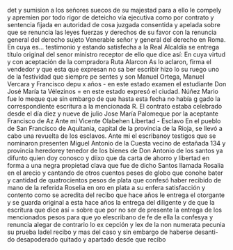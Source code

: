 det y sumision a los señores suecos de su majestad para
a ello le compely y apremien por todo rigor de deteicho
vía ejecutiva como por contrato y sentencia fijada en autoridad de cosa juzgada consentida y apelada sobre que se renuncia las leyes fuerzas y derechos de su favor con la renuncia general del derecho sujeto
Venerable señor y general del derecho en Roma. En cuya es... testimonio y estando satisfecha a la Real Alcaldía se entrega título original del senor ministro receptor de ello que dice así: En cuya virtud y con aceptación de la compradora Ruta Alarcon
As lo aclaron, firma el vendedor y que esta que expresan no sa
ber escribir hizo lo su ruego uno de la festividad que siempre pe
sentes y son Manuel Ortega, Manuel Vercara y Francisco depu
x años - en este estado examen el estudiante Don José María ta
Vélezinos = en este estado expresó el ciudad. Núñez Mario fue
lo meque que sin embargo de que hasta esta fecha no había g
gado la correspondiente escritura a la mencionada R. El
contrato estaba celebrado desde el día diez y nueve de julio
Jose María Palomeque
por la aceptante Francisco de Az
Ante mi Vicente Olabehen
Libertad - Esclavo
En el pueblo de San Francisco de Aquitania, capital de la provincia de la Rioja, se llevó a cabo una revuelta de los esclavos.
Ante mi el escribanoy testigos que se nominaron presenten Miguel Antonio de la Cuesta vecino de estañada 134 y provincia heredorey tenedor de los bienes de Don Antonio
de los santos ya difunto quien doy conosco y diixo que da carta de ahorro y libertad en forma a una negra propietad clava que fue de dicho Santos llamada Rosalia en el arecio y cantando de otros cuentos peses de globo que conohe bater
y cantidad de quatrocientos pesos de plata que confesó haber recibido de mano de la referida Roselia en oro en plata a su enfera satisfacción y contento como se acredita del recibo que hace años le entrega el otorgante y se guarda original a esta
hace años la entrega del diligente y de que la escritura que dice así = sobre que por no ser de presente la entrega de los mencionados pesos para que yo elescribano de fe de ella la confesya y renuncia alegar de contrario lo ex
cepción y lex de la non numerata pecunia su prueba ladel recibo y mas del caso y sin embargo de haberse desanti- do desapoderado quitado y apartado desde que recibo